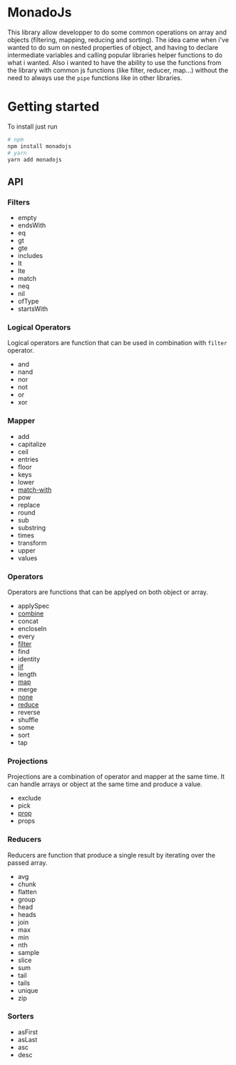 # MonadoJs

This library allow developper to do some common operations on array and objects (filtering, mapping, reducing and sorting).
The idea came when i've wanted to do sum on nested properties of object, and having to declare intermediate variables and calling popular libraries helper functions to do what i wanted. Also i wanted to have the ability to use the functions from the library with common js functions (like filter, reducer, map...) without the need to always use the `pipe` functions like in other libraries.

# Getting started
To install just run
```bash
# npm
npm install monadojs
# yarn
yarn add monadojs
```

## API
### Filters
- empty
- endsWith
- eq
- gt
- gte
- includes
- lt
- lte
- match
- neq
- nil
- ofType
- startsWith

### Logical Operators
Logical operators are function that can be used in combination with `filter` operator.

- and
- nand
- nor
- not
- or
- xor

### Mapper
- add
- capitalize
- ceil
- entries
- floor
- keys
- lower
- [match-with](examples/mappers/matchWith/index.md)
- pow
- replace
- round
- sub
- substring
- times
- transform
- upper
- values

### Operators
Operators are functions that can be applyed on both object or array.

- applySpec
- [combine](examples/operators/combine/index.md)
- concat
- encloseIn
- every
- [filter](examples/operators/filter/index.md)
- find
- identity
- [iif](examples/operators/iif/index.md)
- length
- [map](examples/operators/map/index.md)
- merge
- [none](examples/operators/none/index.md)
- [reduce](examples/operators/reduce/index.md)
- reverse
- shuffle
- some
- sort
- tap

### Projections
Projections are a combination of operator and mapper at the same time. It can handle arrays or object at the same time and produce a value.

- exclude
- pick
- [prop](examples/projections/prop/index.md)
- props

### Reducers
Reducers are function that produce a single result by iterating over the passed array.

- avg
- chunk
- flatten
- group
- head
- heads
- join
- max
- min
- nth
- sample
- slice
- sum
- tail
- tails
- unique
- zip

### Sorters
- asFirst
- asLast
- asc
- desc

